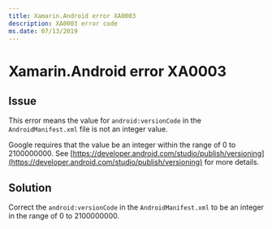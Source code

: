 ```yaml
---
title: Xamarin.Android error XA0003
description: XA0003 error code
ms.date: 07/13/2019
---
```

# Xamarin.Android error XA0003

## Issue

This error means the value for `android:versionCode` in the 
`AndroidManifest.xml` file is not an integer value. 

Google requires that the value be an integer within the 
range of 0 to 2100000000. 
See [https://developer.android.com/studio/publish/versioning](https://developer.android.com/studio/publish/versioning)
for more details.

## Solution

Correct the `android:versionCode` in the `AndroidManifest.xml` to 
be an integer in the range of 0 to 2100000000.